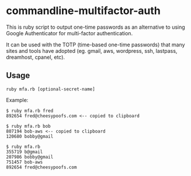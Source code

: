 commandline-multifactor-auth
===============

This is ruby script to output one-time passwords as an alternative to using Google Authenticator for multi-factor authentication.

It can be used with the TOTP (time-based one-time passwords) that many sites and tools have adopted (eg. gmail, aws, wordpress, ssh, lastpass, dreamhost, cpanel, etc).


## Usage ##

`ruby mfa.rb [optional-secret-name]`

Example:

    $ ruby mfa.rb fred
    892654 fred@cheesypoofs.com <-- copied to clipboard

    $ ruby mfa.rb bob
    807194 bob-aws <-- copied to clipboard
    120680 bobby@gmail

    $ ruby mfa.rb
    355719 b@gmail
    207986 bobby@gmail
    751457 bob-aws
    892654 fred@cheesypoofs.com

